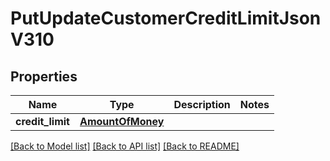 # PutUpdateCustomerCreditLimitJsonV310

## Properties
Name | Type | Description | Notes
------------ | ------------- | ------------- | -------------
**credit_limit** | [**AmountOfMoney**](AmountOfMoney.md) |  | 

[[Back to Model list]](../README.md#documentation-for-models) [[Back to API list]](../README.md#documentation-for-api-endpoints) [[Back to README]](../README.md)


